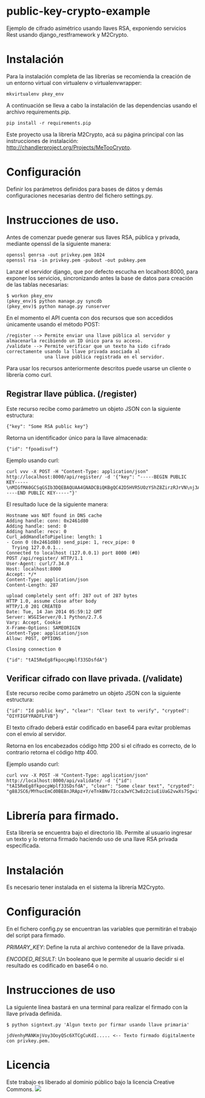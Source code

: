 public-key-crypto-example
=========================

Ejemplo de cifrado asimétrico usando llaves RSA, exponiendo servicios Rest usando
django_restframework y M2Crypto.

# Instalación

Para la instalación completa de las librerías se recomienda la creación de un entorno
virtual con virtualenv o virtualenvwrapper:

    mkvirtualenv pkey_env

A continuación se lleva a cabo la instalación de las dependencias usando el archivo
requirements.pip.

    pip install -r requirements.pip

Este proyecto usa la librería M2Crypto, acá su página principal con las instrucciones de
instalación: http://chandlerproject.org/Projects/MeTooCrypto.

# Configuración

Definir los parámetros definidos para bases de dátos y demás configuraciones necesarias
dentro del fichero settings.py.

# Instrucciones de uso.

Antes de comenzar puede generar sus llaves RSA, pública y privada, mediante openssl de la siguiente manera:

    openssl genrsa -out privkey.pem 1024
    openssl rsa -in privkey.pem -pubout -out pubkey.pem


Lanzar el servidor django, que por defecto escucha en localhost:8000, para exponer los servicios, sincronizando antes la base de datos
para creación de las tablas necesarias:

    $ workon pkey_env
    (pkey_env)$ python manage.py syncdb
    (pkey_env)$ python manage.py runserver

En el momento el API cuenta con dos recursos que son accedidos únicamente usando el método POST:

    /register --> Permite enviar una llave pública al servidor y almacenarla recibiendo un ID único para su acceso.
    /validate --> Permite verificar que un texto ha sido cifrado correctamente usando la llave privada asociada al
                  una llave pública registrada en el servidor. 

Para usar los recursos anteriormente descritos puede usarse un cliente o librería como curl.

## Registrar llave pública. (/register)

Este recurso recibe como parámetro un objeto JSON con la siguiente estructura:

    {"key": "Some RSA public key"}

Retorna un identificador único para la llave almacenada:

    {"id": "fpoadisuf"}


Ejemplo usando curl:

    curl vvv -X POST -H "Content-Type: application/json" http://localhost:8000/api/register/ -d '{"key": "-----BEGIN PUBLIC KEY-----\nMIGfMA0GCSqGSIb3DQEBAQUAA4GNADCBiQKBgQC42D5HVR5UOzYShZ8ZirzRJrVN\nj3AJqa03HyxcfBwWhpXv12oOZ4zxzo4w4KWkZ7hcKXF8zdf6W5YbfWtwOJzIfmC/\nkMwGxlIfSxsM3otF0pnpCZN/3n0BKgCD1CjnNDlx/HAnjqsWJCXns7I/JKl5I5+3\njTyQfXSPAkl0eZ/ybQIDAQAB\n-----END PUBLIC KEY-----"}'

El resultado luce de la siguiente manera:

    Hostname was NOT found in DNS cache
    Adding handle: conn: 0x2461d80
    Adding handle: send: 0
    Adding handle: recv: 0
    Curl_addHandleToPipeline: length: 1
    - Conn 0 (0x2461d80) send_pipe: 1, recv_pipe: 0
      Trying 127.0.0.1...
    Connected to localhost (127.0.0.1) port 8000 (#0)
    POST /api/register/ HTTP/1.1
    User-Agent: curl/7.34.0
    Host: localhost:8000
    Accept: */*
    Content-Type: application/json
    Content-Length: 287
    
    upload completely sent off: 287 out of 287 bytes
    HTTP 1.0, assume close after body
    HTTP/1.0 201 CREATED
    Date: Tue, 14 Jan 2014 05:59:12 GMT
    Server: WSGIServer/0.1 Python/2.7.6
    Vary: Accept, Cookie
    X-Frame-Options: SAMEORIGIN
    Content-Type: application/json
    Allow: POST, OPTIONS
    
    Closing connection 0

    {"id": "tAI5ReEg8fkpocpWplf33SDsfdA"}

## Verificar cifrado con llave privada. (/validate)

Este recurso recibe como parámetro un objeto JSON con la siguiente estructura:

    {"id": "Id public key", "clear": "Clear text to verify", "crypted": "OIYFIGFYRADFLFVB"}

El texto cifrado deberá estár codificado en base64 para evitar problemas con el envío al servidor.

Retorna en los encabezados código http 200 si el cifrado es correcto, de lo contrario retorna el código http 400.

Ejemplo usando curl:

    curl vvv -X POST -H "Content-Type: application/json" http://localhost:8000/api/validate/ -d '{"id": "tAI5ReEg8fkpocpWplf33SDsfdA", "clear": "Some clear text", "crypted": "g88JSC6/MYhucEmCd0BE8nJRApz+Y/eTnkBNv7Icca3wYC3w8z2ciuEiUaG2vwXs7Sgwif+v+D93IZWSs1kKL7aBo4xhaDmARmuEIqNPbbbYP"}'


Librería para firmado.
======================

Esta librería se encuentra bajo el directorio lib. Permite al usuario ingresar un texto y lo retorna firmado
haciendo uso de una llave RSA privada especificada.

# Instalación

Es necesario tener instalada en el sistema la librería M2Crypto.


# Configuración

En el fichero config.py se encuentran las variables que permitirán el trabajo del script para firmado.

*PRIMARY_KEY*: Define la ruta al archivo contenedor de la llave privada.

*ENCODED_RESULT*: Un booleano que le permite al usuario decidir si el resultado es codificado en base64 o no.

# Instrucciones de uso

La siguiente línea bastará en una terminal para realizar el firmado con la llave privada definida.

    $ python signtext.py 'Algun texto por firmar usando llave primaria'

    jdVenhyMANKmjVoy3OoyQSc6XTCgCuKdI..... <-- Texto firmado digitalmente con privkey.pem.


Licencia
========

Este trabajo es liberado al dominio público bajo la licencia Creative Commons.
![](https://i.creativecommons.org/l/by/4.0/88x31.png)
